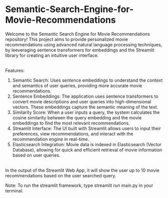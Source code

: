 # Semantic-Search-Engine-for-Movie-Recommendations

Welcome to the Semantic Search Engine for Movie Recommendations repository! This project aims to provide personalized movie recommendations using advanced natural language processing techniques, by leeveraging sentence transformers for embeddings and the Streamlit library for creating an intuitive user interface. <br> <br>

Features:
1) Semantic Search: Uses sentence embeddings to understand the context and semantics of user queries, providing more accurate movie recommendations. <br>
2) Sentence Embeddings: The application uses sentence transformers to convert movie descriptions and user queries into high-dimensional vectors. These embeddings capture the semantic meaning of the text. <br>
3) Similarity Score: When a user inputs a query, the system calculates the cosine similarity between the query embedding and the movie embeddings to find the most relevant recommendations.
4) Streamlit Interface: The UI built with Streamlit allows users to input their preferences, view recommendations, and interact with the recommendation engine in real-time. <br>
5) Elasticsearch Integration: Movie data is indexed in Elasticsearch (Vector Database), allowing for quick and efficient retrieval of movie information based on user queries. <br> <br>

In the output of the Streamlit Web App, it will show the user up to 10 movie recommendations based on the user searched query. <br>

Note: To run the streamlit framework, type streamlit run main.py in your terminal.
